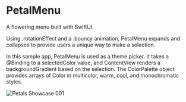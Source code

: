 # PetalMenu
A flowering menu built with SwiftUI. 

Using .rotationEffect and a .bouncy animation, PetalMenu expands and collapses to provide users a unique way to make a selection.

In this sample app, PetalMenu is used as a theme picker. It takes a @Binding to a selectedColor value, and ContentView renders a backgroundGradient based on the selection. The ColorPalette object provides arrays of Color in multicolor, warm, cool, and monochromatic styles.

![Petals Showcase 001](https://github.com/bodhichristian/PetalMenu/assets/110639779/542846c3-cf1c-4958-96e1-7554cde218e9)
